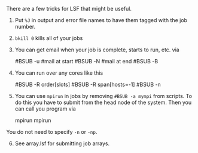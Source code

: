 There are a few tricks for LSF that might be useful.

1. Put `%J` in output and error file names to have them tagged with the job number.

2. `bkill 0` kills all of your jobs

3. You can get email when your job is complete, starts to run, etc. via

    #BSUB -u <email address>
    #mail at start
    #BSUB -N
    #mail at end
    #BSUB -B

4. You can run over any cores like this

    #BSUB -R order[slots]
    #BSUB -R span[hosts=-1]
    #BSUB -n <total number of MPI tasks>

5. You can use `mpirun` in jobs by removing `#BSUB -a mympi` from scripts.
To do this you have to submit from the head node of the system. Then you can call
you program via

    mpirun <exec1> <args1>
    mpirun <exec2> <args2>

You do not need to specify `-n` or `-np`.

6. See array.lsf for submitting job arrays.


